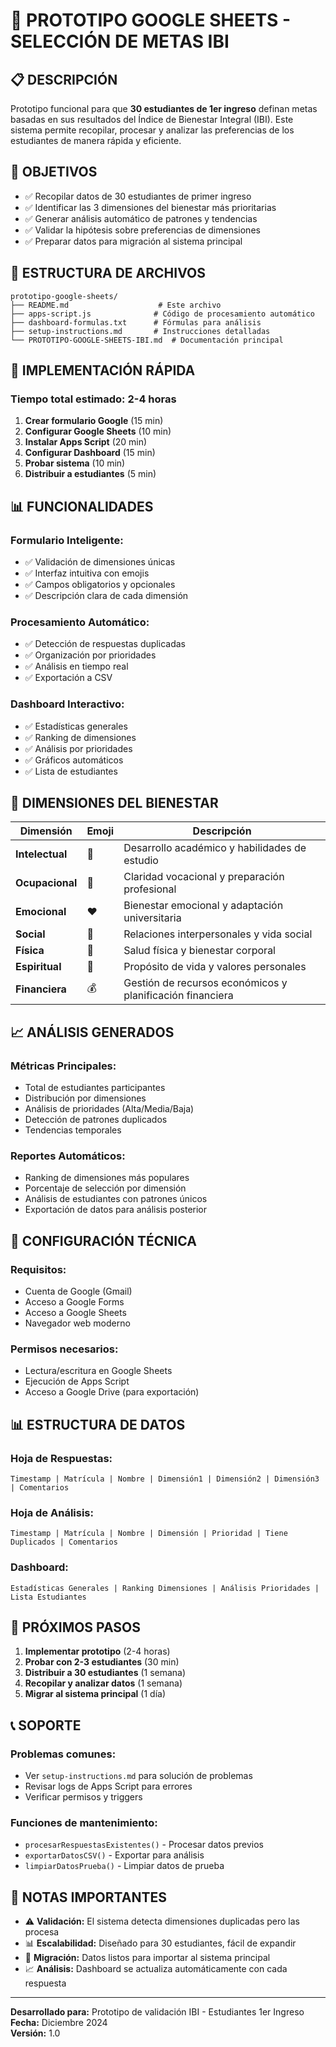 # 🎯 PROTOTIPO GOOGLE SHEETS - SELECCIÓN DE METAS IBI

## 📋 DESCRIPCIÓN

Prototipo funcional para que **30 estudiantes de 1er ingreso** definan metas basadas en sus resultados del Índice de Bienestar Integral (IBI). Este sistema permite recopilar, procesar y analizar las preferencias de los estudiantes de manera rápida y eficiente.

## 🎯 OBJETIVOS

- ✅ Recopilar datos de 30 estudiantes de primer ingreso
- ✅ Identificar las 3 dimensiones del bienestar más prioritarias
- ✅ Generar análisis automático de patrones y tendencias
- ✅ Validar la hipótesis sobre preferencias de dimensiones
- ✅ Preparar datos para migración al sistema principal

## 📁 ESTRUCTURA DE ARCHIVOS

```
prototipo-google-sheets/
├── README.md                    # Este archivo
├── apps-script.js              # Código de procesamiento automático
├── dashboard-formulas.txt      # Fórmulas para análisis
├── setup-instructions.md       # Instrucciones detalladas
└── PROTOTIPO-GOOGLE-SHEETS-IBI.md  # Documentación principal
```

## 🚀 IMPLEMENTACIÓN RÁPIDA

### **Tiempo total estimado: 2-4 horas**

1. **Crear formulario Google** (15 min)
2. **Configurar Google Sheets** (10 min)  
3. **Instalar Apps Script** (20 min)
4. **Configurar Dashboard** (15 min)
5. **Probar sistema** (10 min)
6. **Distribuir a estudiantes** (5 min)

## 📊 FUNCIONALIDADES

### **Formulario Inteligente:**
- ✅ Validación de dimensiones únicas
- ✅ Interfaz intuitiva con emojis
- ✅ Campos obligatorios y opcionales
- ✅ Descripción clara de cada dimensión

### **Procesamiento Automático:**
- ✅ Detección de respuestas duplicadas
- ✅ Organización por prioridades
- ✅ Análisis en tiempo real
- ✅ Exportación a CSV

### **Dashboard Interactivo:**
- ✅ Estadísticas generales
- ✅ Ranking de dimensiones
- ✅ Análisis por prioridades
- ✅ Gráficos automáticos
- ✅ Lista de estudiantes

## 🎨 DIMENSIONES DEL BIENESTAR

| Dimensión | Emoji | Descripción |
|-----------|-------|-------------|
| **Intelectual** | 🧠 | Desarrollo académico y habilidades de estudio |
| **Ocupacional** | 💼 | Claridad vocacional y preparación profesional |
| **Emocional** | ❤️ | Bienestar emocional y adaptación universitaria |
| **Social** | 👥 | Relaciones interpersonales y vida social |
| **Física** | 💪 | Salud física y bienestar corporal |
| **Espiritual** | 🙏 | Propósito de vida y valores personales |
| **Financiera** | 💰 | Gestión de recursos económicos y planificación financiera |

## 📈 ANÁLISIS GENERADOS

### **Métricas Principales:**
- Total de estudiantes participantes
- Distribución por dimensiones
- Análisis de prioridades (Alta/Media/Baja)
- Detección de patrones duplicados
- Tendencias temporales

### **Reportes Automáticos:**
- Ranking de dimensiones más populares
- Porcentaje de selección por dimensión
- Análisis de estudiantes con patrones únicos
- Exportación de datos para análisis posterior

## 🔧 CONFIGURACIÓN TÉCNICA

### **Requisitos:**
- Cuenta de Google (Gmail)
- Acceso a Google Forms
- Acceso a Google Sheets
- Navegador web moderno

### **Permisos necesarios:**
- Lectura/escritura en Google Sheets
- Ejecución de Apps Script
- Acceso a Google Drive (para exportación)

## 📊 ESTRUCTURA DE DATOS

### **Hoja de Respuestas:**
```
Timestamp | Matrícula | Nombre | Dimensión1 | Dimensión2 | Dimensión3 | Comentarios
```

### **Hoja de Análisis:**
```
Timestamp | Matrícula | Nombre | Dimensión | Prioridad | Tiene Duplicados | Comentarios
```

### **Dashboard:**
```
Estadísticas Generales | Ranking Dimensiones | Análisis Prioridades | Lista Estudiantes
```

## 🚀 PRÓXIMOS PASOS

1. **Implementar prototipo** (2-4 horas)
2. **Probar con 2-3 estudiantes** (30 min)
3. **Distribuir a 30 estudiantes** (1 semana)
4. **Recopilar y analizar datos** (1 semana)
5. **Migrar al sistema principal** (1 día)

## 📞 SOPORTE

### **Problemas comunes:**
- Ver `setup-instructions.md` para solución de problemas
- Revisar logs de Apps Script para errores
- Verificar permisos y triggers

### **Funciones de mantenimiento:**
- `procesarRespuestasExistentes()` - Procesar datos previos
- `exportarDatosCSV()` - Exportar para análisis
- `limpiarDatosPrueba()` - Limpiar datos de prueba

## 📝 NOTAS IMPORTANTES

- ⚠️ **Validación:** El sistema detecta dimensiones duplicadas pero las procesa
- 📊 **Escalabilidad:** Diseñado para 30 estudiantes, fácil de expandir
- 🔄 **Migración:** Datos listos para importar al sistema principal
- 📈 **Análisis:** Dashboard se actualiza automáticamente con cada respuesta

---

**Desarrollado para:** Prototipo de validación IBI - Estudiantes 1er Ingreso  
**Fecha:** Diciembre 2024  
**Versión:** 1.0
